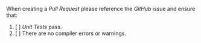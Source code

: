 When creating a _Pull Request_ please reference the _GitHub_ issue and ensure that:

1. [ ] _Unit Tests_ pass.
2. [ ] There are no compiler errors or warnings.
